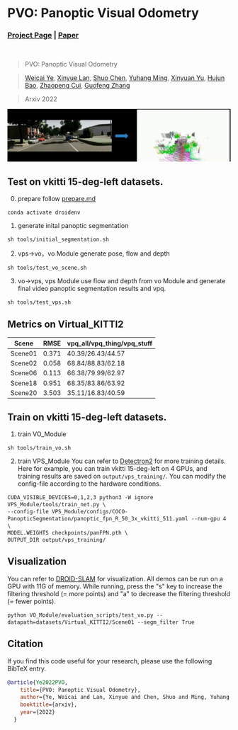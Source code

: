 # PVO: Panoptic Visual Odometry
### [Project Page](https://zju3dv.github.io/pvo/) | [Paper](https://arxiv.org/abs/2207.01610)
<br/>

> PVO: Panoptic Visual Odometry  

> [Weicai Ye](https://ywcmaike.github.io/), [Xinyue Lan](https://github.com/siyisan), [Shuo Chen](https://github.com/Eric3778), [Yuhang Ming](https://github.com/YuhangMing), [Xinyuan Yu](https://github.com/RickyYXY), [Hujun Bao](http://www.cad.zju.edu.cn/home/bao/), [Zhaopeng Cui](https://zhpcui.github.io/), [Guofeng Zhang](http://www.cad.zju.edu.cn/home/gfzhang)

> Arxiv 2022

![demo_vid](assets/pvo_teaser.gif)

## Test on vkitti 15-deg-left datasets.
0) prepare
follow [prepare.md](prepare.md)
```
conda activate droidenv
```

1) generate inital panoptic segmentation
```
sh tools/initial_segmentation.sh  
```

2) vps->vo，vo Module generate pose, flow and depth
```
sh tools/test_vo_scene.sh  
```

3) vo->vps, vps Module use flow and depth from vo Module and generate final video panoptic segmentation results and vpq.
```
sh tools/test_vps.sh  
```

## Metrics on Virtual_KITTI2
|Scene|RMSE|vpq_all/vpq_thing/vpq_stuff|
|-----|----|---------------------------|
|Scene01|0.371|40.39/26.43/44.57|
|Scene02|0.058|68.84/88.83/62.18|
|Scene06|0.113|66.38/79.99/62.97|
|Scene18|0.951|68.35/83.86/63.92|
|Scene20|3.503|35.11/16.83/40.59|

## Train on vkitti 15-deg-left datasets.
1) train VO_Module 
```
sh tools/train_vo.sh  
```

2) train VPS_Module
You can refer to [Detectron2](https://detectron2.readthedocs.io/en/latest/tutorials/getting_started.html) for more training details.
Here for example, you can train  vkitti 15-deg-left on 4 GPUs, and training results are saved on `output/vps_training/`. You can modify the config-file according to the hardware conditions.
```
CUDA_VISIBLE_DEVICES=0,1,2,3 python3 -W ignore VPS_Module/tools/train_net.py \
--config-file VPS_Module/configs/COCO-PanopticSegmentation/panoptic_fpn_R_50_3x_vkitti_511.yaml --num-gpu 4 \
MODEL.WEIGHTS checkpoints/panFPN.pth \
OUTPUT_DIR output/vps_training/
```

## Visualization
You can refer to [DROID-SLAM](https://github.com/princeton-vl/DROID-SLAM) for visualization.
All demos can be run on a GPU with 11G of memory. While running, press the "s" key to increase the filtering threshold (= more points) and "a" to decrease the filtering threshold (= fewer points).
```
python VO_Module/evaluation_scripts/test_vo.py --datapath=datasets/Virtual_KITTI2/Scene01 --segm_filter True 
```

## Citation

If you find this code useful for your research, please use the following BibTeX entry.

```bibtex
@article{Ye2022PVO,
    title={PVO: Panoptic Visual Odometry},
    author={Ye, Weicai and Lan, Xinyue and Chen, Shuo and Ming, Yuhang and Yu, Xinyuan and Bao, Hujun and Cui, Zhaopeng and Zhang, Guofeng},
    booktitle={arxiv}, 
    year={2022}
  }
```